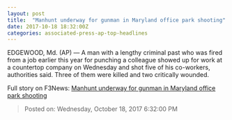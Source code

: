 ```yaml
---
layout: post
title:  "Manhunt underway for gunman in Maryland office park shooting"
date: 2017-10-18 18:32:00Z
categories: associated-press-ap-top-headlines
---
```


EDGEWOOD, Md. (AP) — A man with a lengthy criminal past who was fired from a job earlier this year for punching a colleague showed up for work at a countertop company on Wednesday and shot five of his co-workers, authorities said. Three of them were killed and two critically wounded.


Full story on F3News: [Manhunt underway for gunman in Maryland office park shooting](http://www.f3nws.com/n/2ajzrC)

> Posted on: Wednesday, October 18, 2017 6:32:00 PM
